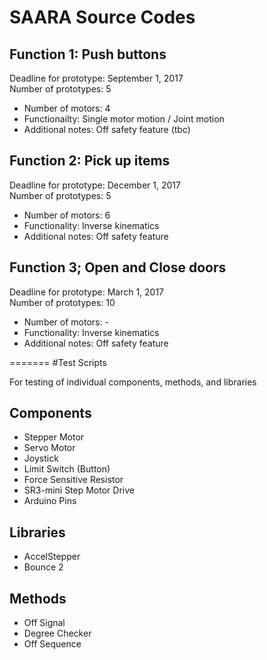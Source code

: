 # SAARA Source Codes

## Function 1: Push buttons

Deadline for prototype: September 1, 2017  
Number of prototypes: 5

- Number of motors: 4 
- Functionailty: Single motor motion / Joint motion
- Additional notes: Off safety feature (tbc)

## Function 2: Pick up items

Deadline for prototype: December 1, 2017  
Number of prototypes: 5

- Number of motors: 6
- Functionality: Inverse kinematics
- Additional notes: Off safety feature

## Function 3; Open and Close doors

Deadline for prototype: March 1, 2017  
Number of prototypes: 10

- Number of motors: -
- Functionality: Inverse kinematics
- Additional notes: Off safety feature

=======
#Test Scripts

For testing of individual components, methods, and libraries

## Components

- Stepper Motor
- Servo Motor
- Joystick
- Limit Switch (Button)
- Force Sensitive Resistor
- SR3-mini Step Motor Drive
- Arduino Pins

## Libraries

- AccelStepper
- Bounce 2

## Methods

- Off Signal
- Degree Checker
- Off Sequence
